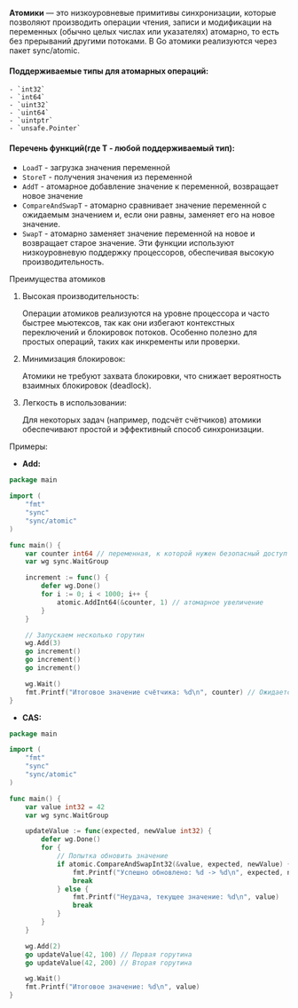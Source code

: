 **Атомики** — это низкоуровневые примитивы синхронизации, которые позволяют производить операции чтения, записи и 
модификации на переменных (обычно целых числах или указателях) атомарно, то есть без прерываний другими потоками. 
В Go атомики реализуются через пакет sync/atomic.

#### Поддерживаемые типы для атомарных операций: 
	- `int32`
	- `int64`
	- `uint32`
	- `uint64`
	- `uintptr`
	- `unsafe.Pointer`



#### Перечень функций(где T - любой поддерживаемый тип):
- `LoadT` - загрузка значения переменной
- `StoreT` - получения значения из переменной
- `AddT` - атомарное добавление значение к переменной, возвращает новое значение
- `CompareAndSwapT` - атомарно сравнивает значение переменной с ожидаемым значением и, если они равны, заменяет его на новое значение.
- `SwapT` - атомарно заменяет значение переменной на новое и возвращает старое значение.
Эти функции используют низкоуровневую поддержку процессоров, обеспечивая высокую производительность.


Преимущества атомиков
1. Высокая производительность:

    Операции атомиков реализуются на уровне процессора и часто быстрее мьютексов, так как они избегают контекстных переключений и блокировок потоков.
    Особенно полезно для простых операций, таких как инкременты или проверки.

2. Минимизация блокировок:

    Атомики не требуют захвата блокировки, что снижает вероятность взаимных блокировок (deadlock).

3. Легкость в использовании:

    Для некоторых задач (например, подсчёт счётчиков) атомики обеспечивают простой и эффективный способ синхронизации.



Примеры:
-  **Add:**
```go
package main

import (
	"fmt"
	"sync"
	"sync/atomic"
)

func main() {
	var counter int64 // переменная, к которой нужен безопасный доступ
	var wg sync.WaitGroup

	increment := func() {
		defer wg.Done()
		for i := 0; i < 1000; i++ {
			atomic.AddInt64(&counter, 1) // атомарное увеличение
		}
	}

	// Запускаем несколько горутин
	wg.Add(3)
	go increment()
	go increment()
	go increment()

	wg.Wait()
	fmt.Printf("Итоговое значение счётчика: %d\n", counter) // Ожидается 3000
}
```


- **CAS:**
```go
package main

import (
	"fmt"
	"sync"
	"sync/atomic"
)

func main() {
	var value int32 = 42
	var wg sync.WaitGroup

	updateValue := func(expected, newValue int32) {
		defer wg.Done()
		for {
			// Попытка обновить значение
			if atomic.CompareAndSwapInt32(&value, expected, newValue) {
				fmt.Printf("Успешно обновлено: %d -> %d\n", expected, newValue)
				break
			} else {
				fmt.Printf("Неудача, текущее значение: %d\n", value)
				break
			}
		}
	}

	wg.Add(2)
	go updateValue(42, 100) // Первая горутина
	go updateValue(42, 200) // Вторая горутина

	wg.Wait()
	fmt.Printf("Итоговое значение: %d\n", value)
}
```